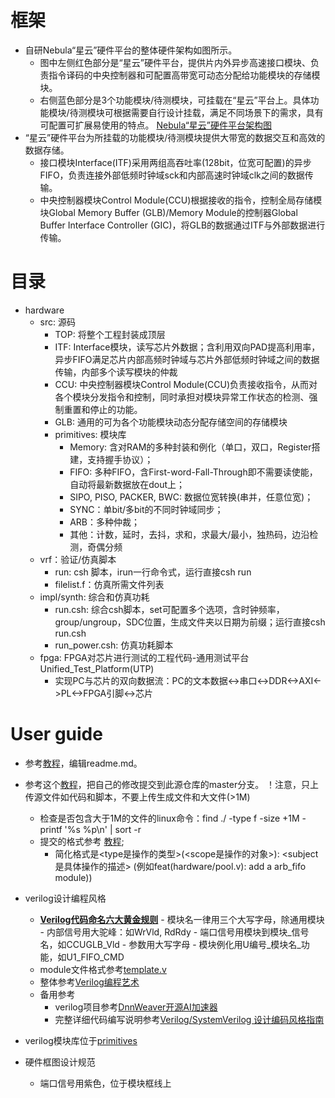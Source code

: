 # 框架
- 自研Nebula“星云”硬件平台的整体硬件架构如图所示。
    - 图中左侧红色部分是“星云”硬件平台，提供片内外异步高速接口模块、负责指令译码的中央控制器和可配置高带宽可动态分配给功能模块的存储模块。
    - 右侧蓝色部分是3个功能模块/待测模块，可挂载在“星云”平台上。具体功能模块/待测模块可根据需要自行设计挂载，满足不同场景下的需求，具有可配置可扩展易使用的特点。
[Nebula“星云”硬件平台架构图](./hardware/docs/tutorial/Nebula_Framework.jpg)
- “星云”硬件平台为所挂载的功能模块/待测模块提供大带宽的数据交互和高效的数据存储。
    - 接口模块Interface(ITF)采用两组高吞吐率(128bit，位宽可配置)的异步FIFO，负责连接外部低频时钟域sck和内部高速时钟域clk之间的数据传输。
    - 中央控制器模块Control Module(CCU)根据接收的指令，控制全局存储模块Global Memory Buffer (GLB)/Memory Module的控制器Global Buffer Interface Controller (GIC)，将GLB的数据通过ITF与外部数据进行传输。

# 目录
- hardware
    - src: 源码
        - TOP: 将整个工程封装成顶层
        - ITF: Interface模块，读写芯片外数据；含利用双向PAD提高利用率，异步FIFO满足芯片内部高频时钟域与芯片外部低频时钟域之间的数据传输，内部多个读写模块的仲裁
        - CCU: 中央控制器模块Control Module(CCU)负责接收指令，从而对各个模块分发指令和控制，同时承担对模块异常工作状态的检测、强制重置和停止的功能。
        - GLB: 通用的可为各个功能模块动态分配存储空间的存储模块
        - primitives: 模块库
            - Memory: 含对RAM的多种封装和例化（单口，双口，Register搭建，支持握手协议）；
            - FIFO: 多种FIFO，含First-word-Fall-Through即不需要读使能，自动将最新数据放在dout上；
            - SIPO, PISO, PACKER, BWC: 数据位宽转换(串并，任意位宽)；
            - SYNC：单bit/多bit的不同时钟域同步；
            - ARB：多种仲裁；
            - 其他：计数，延时，去抖，求和，求最大/最小，独热码，边沿检测，奇偶分频
    - vrf：验证/仿真脚本
        - run: csh 脚本，irun一行命令式，运行直接csh run
        - filelist.f：仿真所需文件列表
    - impl/synth: 综合和仿真功耗
        - run.csh: 综合csh脚本，set可配置多个选项，含时钟频率，group/ungroup，SDC位置，生成文件夹以日期为前缀；运行直接csh run.csh
        - run_power.csh: 仿真功耗脚本
    - fpga: FPGA对芯片进行测试的工程代码-通用测试平台Unified_Test_Platform(UTP)
        - 实现PC与芯片的双向数据流：PC的文本数据<->串口<->DDR<->AXI<->PL<->FPGA引脚<->芯片





# User guide
- 参考[教程](https://docs.github.com/cn/get-started/writing-on-github/getting-started-with-writing-and-formatting-on-github/basic-writing-and-formatting-syntax)，编辑readme.md。

- 参考这个[教程](https://developer.aliyun.com/article/604633)，把自己的修改提交到此源仓库的master分支。
！注意，只上传源文件如代码和脚本，不要上传生成文件和大文件(>1M)
  - 检查是否包含大于1M的文件的linux命令：find ./ -type f -size +1M -printf '%s %p\n' | sort -r
  - 提交的格式参考 [教程](https://www.cnblogs.com/daysme/p/7722474.html); 
    - 简化格式是<type是操作的类型>(<scope是操作的对象>): <subject是具体操作的描述> (例如feat(hardware/pool.v): add a arb_fifo module))
  

- verilog设计编程风格
  - **[Verilog代码命名六大黄金规则](https://mp.weixin.qq.com/s/oWlD29XnpDYwF3h5qvGI_Q)**
        - 模块名一律用三个大写字母，除通用模块
        - 内部信号用大驼峰：如WrVld, RdRdy
        - 端口信号用模块到模块_信号名，如CCUGLB_Vld
        - 参数用大写字母
        - 模块例化用U编号_模块名_功能，如U1_FIFO_CMD
  - module文件格式参考[template.v](hardware/src/primitives/template/template.v)
  - 整体参考[Verilog编程艺术](./hardware/docs/tutorial/0-Verilog编程艺术_compressed.pdf)
  - 备用参考
    - verilog项目参考[DnnWeaver开源AI加速器](https://github.com/zhouchch3/DNNWeaver/tree/master/hsharma35-dnnweaver.public/hsharma35-dnnweaver.public-6be20110b751/fpga/hardware/source)
    - 完整详细代码编写说明参考[Verilog/SystemVerilog 设计编码风格指南](https://verilogcodingstyle.readthedocs.io/en/latest/index.html)
- verilog模块库位于[primitives](/hardware/src/primitives)
- 硬件框图设计规范
    - 端口信号用紫色，位于模块框线上


